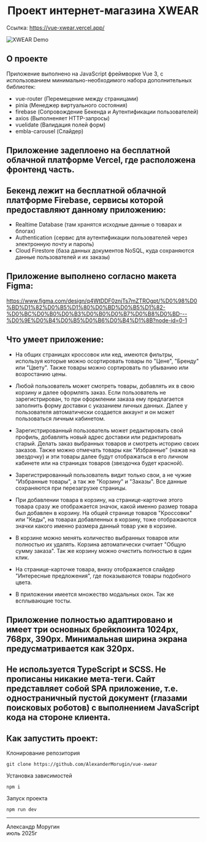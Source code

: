 <h1 align="center">Проект интернет-магазина XWEAR</h1>

Ссылка: https://vue-xwear.vercel.app/

![XWEAR Demo](/praline-tailwind.png)

## О проекте

Приложение выполнено на JavaScript фреймворке Vue 3, с использованием минимально-необходимого набора дополнительных библиотек:

- vue-router (Перемещение между страницами)
- pinia (Менеджер виртуального состояния)
- firebase (Сопровождение Бекенда и Аутентификации пользователей)
- axios (Выполненяет HTTP-запросы)
- vuelidate (Валидация полей форм)
- embla-carousel (Слайдер)

## Приложение задеплоено на бесплатной облачной платформе Vercel, где расположена фронтенд часть.

## Бекенд лежит на бесплатной облачной платформе Firebase, сервисы которой предоставляют данному приложению:

- Realtime Database (там хранятся исходные данные о товарах и блогах)
- Authentication (сервис для аутентификации пользователей через электронную почту и пароль)
- Cloud Firestore (база данных документов NoSQL, куда сохраняются данные пользователей и их заказы)

## Приложение выполнено согласно макета Figma:

https://www.figma.com/design/q4WtDDF0znjTs7mZTROgpt/%D0%98%D0%BD%D1%82%D0%B5%D1%80%D0%BD%D0%B5%D1%82-%D0%BC%D0%B0%D0%B3%D0%B0%D0%B7%D0%B8%D0%BD---%D0%9E%D0%B4%D0%B5%D0%B6%D0%B4%D1%8B?node-id=0-1

## Что умеет приложение:

- На общих страницах кроссовок или кед, имеются фильтры, используя которые можно осортировать товары по "Цене", "Бренду" или "Цвету". Также товары можно сортировать по убыванию или возростанию цены.

- Любой пользователь может смотреть товары, добавлять их в свою корзину и далее оформлять заказ. Если пользователь не зарегистрирован, то при оформлении заказа ему предлагается заполнить форму доставки с указанием личных данных. Далее у пользователя автоматически создается аккаунт и он может пользоваться личным кабинетом.

- Зарегистрированный пользователь может редактировать свой профиль, добавлять новый адрес доставки или редактировать старый. Делать заказ выбранных товаров и смотреть историю своих заказов. Также можно отмечать товары как "Избранные" (нажав на звездочку) и эти товары далее будут отображаться в его личном кабинете или на страницах товаров (звездочка будет красной).

- Зарегистрированный пользователь видит только свои, а не чужие "Избранные товары", а так же "Корзину" и "Заказы". Все данные сохраняются при перезагрузке страницы.

- При добавлении товара в корзину, на странице-карточке этого товара сразу же отображается значок, какой именно размер товара был добавлен в корзину. На общей странице товаров "Кроссовки" или "Кеды", на товарах добавленных в корзину, тоже отображаются значки какого именно размера данный товар уже в корзине.

- В корзине можно менять количество выбранных товаров или полностью их удалять. Корзина автоматически считает "Общую сумму заказа". Так же корзину можно очистить полностью в один клик.

- На странице-карточке товара, внизу отображается слайдер "Интересные предложения", где показываются товары подобного цвета.

- В приложении имеется множество модальных окон. Так же всплывающие тосты.

## Приложение полностью адаптировано и имеет три основных брейкпоинта 1024px, 768px, 390px. Минимальная ширина экрана предусматривается как 320px.

## Не используется TypeScript и SCSS. Не прописаны никакие мета-теги. Сайт представляет собой SPA приложение, т.е. одностраничный пустой документ (глазами поисковых роботов) с выполнением JavaScript кода на стороне клиента.

## Как запустить проект:

Клонирование репозитория

```
git clone https://github.com/AlexanderMorugin/vue-xwear
```

Установка зависимостей

```
npm i
```

Запуск проекта

```
npm run dev
```

---

Александр Моругин\
июль 2025г
